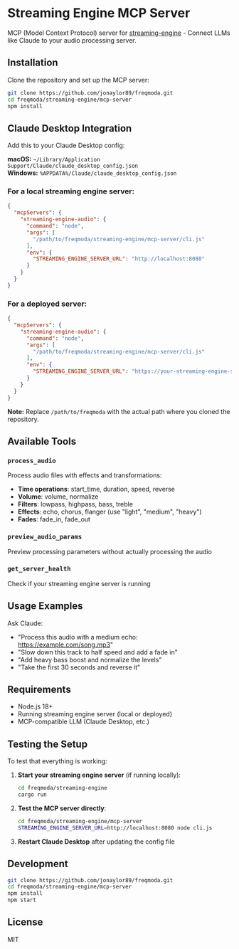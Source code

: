 # Streaming Engine MCP Server

MCP (Model Context Protocol) server for [streaming-engine](https://github.com/jonaylor89/freqmoda/tree/main/streaming-engine) - Connect LLMs like Claude to your audio processing server.

## Installation

Clone the repository and set up the MCP server:

```bash
git clone https://github.com/jonaylor89/freqmoda.git
cd freqmoda/streaming-engine/mcp-server
npm install
```

## Claude Desktop Integration

Add this to your Claude Desktop config:

**macOS:** `~/Library/Application Support/Claude/claude_desktop_config.json`  
**Windows:** `%APPDATA%/Claude/claude_desktop_config.json`

### For a local streaming engine server:
```json
{
  "mcpServers": {
    "streaming-engine-audio": {
      "command": "node",
      "args": [
        "/path/to/freqmoda/streaming-engine/mcp-server/cli.js"
      ],
      "env": {
        "STREAMING_ENGINE_SERVER_URL": "http://localhost:8080"
      }
    }
  }
}
```

### For a deployed server:
```json
{
  "mcpServers": {
    "streaming-engine-audio": {
      "command": "node",
      "args": [
        "/path/to/freqmoda/streaming-engine/mcp-server/cli.js"
      ],
      "env": {
        "STREAMING_ENGINE_SERVER_URL": "https://your-streaming-engine-server.run.app"
      }
    }
  }
}
```

**Note:** Replace `/path/to/freqmoda` with the actual path where you cloned the repository.

## Available Tools

### `process_audio`
Process audio files with effects and transformations:
- **Time operations**: start_time, duration, speed, reverse
- **Volume**: volume, normalize
- **Filters**: lowpass, highpass, bass, treble  
- **Effects**: echo, chorus, flanger (use "light", "medium", "heavy")
- **Fades**: fade_in, fade_out

### `preview_audio_params`
Preview processing parameters without actually processing the audio

### `get_server_health`
Check if your streaming engine server is running

## Usage Examples

Ask Claude:
- "Process this audio with a medium echo: https://example.com/song.mp3"
- "Slow down this track to half speed and add a fade in"
- "Add heavy bass boost and normalize the levels"
- "Take the first 30 seconds and reverse it"

## Requirements

- Node.js 18+
- Running streaming engine server (local or deployed)
- MCP-compatible LLM (Claude Desktop, etc.)

## Testing the Setup

To test that everything is working:

1. **Start your streaming engine server** (if running locally):
   ```bash
   cd freqmoda/streaming-engine
   cargo run
   ```

2. **Test the MCP server directly**:
   ```bash
   cd freqmoda/streaming-engine/mcp-server
   STREAMING_ENGINE_SERVER_URL=http://localhost:8080 node cli.js
   ```

3. **Restart Claude Desktop** after updating the config file

## Development

```bash
git clone https://github.com/jonaylor89/freqmoda.git
cd freqmoda/streaming-engine/mcp-server
npm install
npm start
```

## License

MIT